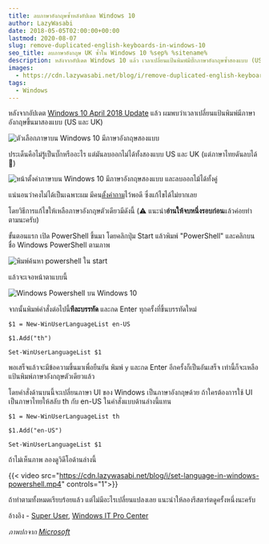 ```yaml
---
title: ลบภาษาอังกฤษซ้ำหลังอัปเดต Windows 10
author: LazyWasabi
date: 2018-05-05T02:00:00+00:00
lastmod: 2020-08-07
slug: remove-duplicated-english-keyboards-in-windows-10
seo_title: ลบภาษาอังกฤษ UK ซ้ำใน Windows 10 %sep% %sitename%
description: หลังจากอัปเดต Windows 10 แล้ว เวลาเปลี่ยนแป้นพิมพ์มีบั๊กภาษาอังกฤษซ้ำสองแบบ (US และ UK) บล็อกนี้จะมาบอกวิธีลบคีย์บอร์ดภาษาอังกฤษเกินใน Windows 10 ครับ
images:
  - https://cdn.lazywasabi.net/blog/i/remove-duplicated-english-keyboards-in-windows-10.jpg
tags:
  - Windows
---
```


หลังจากอัปเดต [Windows 10 April 2018 Update](https://www.blognone.com/node/101857) แล้ว ผมพบว่าเวลาเปลี่ยนแป้นพิมพ์มีภาษาอังกฤษขึ้นมาสองแบบ (US และ UK)

<!--more-->

![ตัวเลือกภาษาบน Windows 10 มีภาษาอังกฤษสองแบบ](https://cdn.lazywasabi.net/blog/i/double-english-in-windows-10-april-2018-update.png)

ประเด็นคือไม่รู้เป็นบั๊กหรืออะไร แต่มันลบออกไม่ได้ทั้งสองแบบ US และ UK (แต่ภาษาไทยดันลบได้ 🤔)

![หน้าตั้งค่าภาษาบน Windows 10 มีภาษาอังกฤษสองแบบ และลบออกไม้ได้ทั้งคู่](https://cdn.lazywasabi.net/blog/i/windows-10-april-2018-update-cant-remove-english.png)

แน่นอนว่าคงไม่ได้เป็นเฉพาะผม มีคน[ตั้งคำถาม](https://superuser.com/questions/1318708/windows-10-april-2018-update-added-an-extra-language-and-i-cannot-remove-it)ไว้พอดี ซึ่งแก้ไขได้ไม่ยากเลย

โดยวิธีการแก้ไขให้เหลือภาษาอังกฤษตัวเดียวมีดังนี้ (⚠️ แนะนำ**อ่านให้จบหนึ่งรอบก่อน**แล้วค่อยทำตามนะครับ)

ขั้นตอนแรก เปิด PowerShell ขึ้นมา โดยคลิกปุ่ม Start แล้วพิมพ์ "PowerShell" และคลิกบนชื่อ Windows PowerShell ตามภาพ

![พิมพ์ค้นหา powershell ใน start](https://cdn.lazywasabi.net/blog/i/windows-10-powershell-search.png)

แล้วจะเจอหน้าตาแบบนี้

![Windows Powershell บน Windows 10](https://cdn.lazywasabi.net/blog/i/windows-10-powershell.png)

จากนั้นพิมพ์คำสั่งต่อไปนี้**ทีละบรรทัด** และกด Enter ทุกครั้งที่ขึ้นบรรทัดใหม่

```
$1 = New-WinUserLanguageList en-US

$1.Add("th")

Set-WinUserLanguageList $1
```

พอเสร็จแล้วจะมีข้อความขึ้นมาเพื่อยืนยัน พิมพ์ `y` และกด Enter อีกครั้งก็เป็นอันเสร็จ เท่านี้ก็จะเหลือแป้นพิมพ์ภาษาอังกฤษตัวเดียวแล้ว

โดยคำสั่งด้านบนนี้จะเปลี่ยนภาษา UI ของ Windows เป็นภาษาอังกฤษด้วย ถ้าใครต้องการใช้ UI เป็นภาษาไทยให้สลับ th กับ en-US ในคำสั่งแบบด้านล่างนี้แทน

```
$1 = New-WinUserLanguageList th

$1.Add("en-US")

Set-WinUserLanguageList $1
```

ถ้าไม่เห็นภาพ ลองดูวิดีโอด้านล่างนี้

{{< video src="https://cdn.lazywasabi.net/blog/i/set-language-in-windows-powershell.mp4" controls="1">}}

ถ้าทำตามทั้งหมดเรียบร้อยแล้ว แต่ไม่มีอะไรเปลี่ยนแปลงเลย แนะนำให้ลองรีสตาร์ตดูครั้งหนึ่งนะครับ

อ้างอิง - [Super User](https://superuser.com/questions/1318708/windows-10-april-2018-update-added-an-extra-language-and-i-cannot-remove-it), [Windows IT Pro Center](https://docs.microsoft.com/en-us/powershell/module/international/set-winuserlanguagelist?view=win10-ps)

_ภาพปกจาก [Microsoft](https://news.microsoft.com/the-familiar-start-menu-is-back/)_
